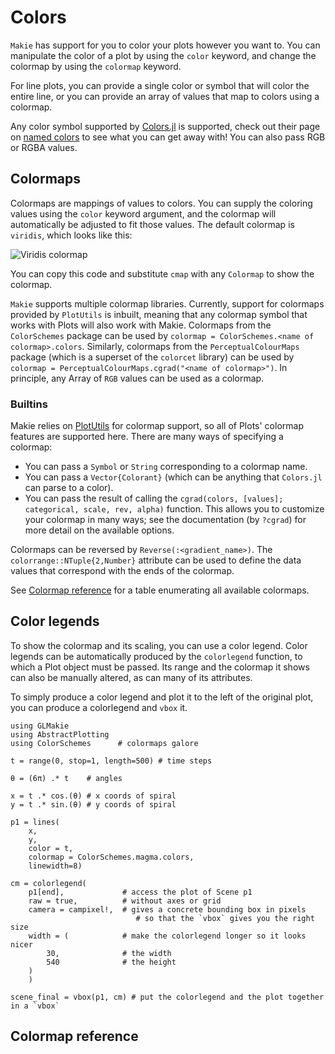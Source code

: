 # Colors

`Makie` has support for you to color your plots however you want to. You can manipulate the color of a plot by using the `color` keyword, and change the colormap by using the `colormap` keyword.

For line plots, you can provide a single color or symbol that will color the entire line,
or you can provide an array of values that map to colors using a colormap.

Any color symbol supported by [Colors.jl](https://github.com/JuliaGraphics/Colors.jl) is supported, check out their page on [named colors](https://juliagraphics.github.io/Colors.jl/latest/namedcolors.html) to see what you can get away with! You can also pass RGB or RGBA values.

## Colormaps

Colormaps are mappings of values to colors. You can supply the coloring values using the `color` keyword argument, and the colormap will automatically be adjusted to fit those values. The default colormap is `viridis`, which looks like this:

![Viridis colormap](../assets/viridis.png)

You can copy this code and substitute `cmap` with any `Colormap` to show the colormap.

`Makie` supports multiple colormap libraries. Currently, support for colormaps provided by `PlotUtils` is inbuilt, meaning that any colormap symbol that works with Plots will also work with Makie. Colormaps from the `ColorSchemes` package can be used by `colormap = ColorSchemes.<name of colormap>.colors`. Similarly, colormaps from the `PerceptualColourMaps` package (which is a superset of the `colorcet` library) can be used by `colormap = PerceptualColourMaps.cgrad("<name of colormap>")`. In principle, any Array of `RGB` values can be used as a colormap.

### Builtins

Makie relies on [PlotUtils](https://github.com/JuliaPlots/PlotUtils.jl) for colormap support, so all of Plots' colormap features are supported here. There are many ways of specifying a colormap:

- You can pass a `Symbol` or `String` corresponding to a colormap name.
- You can pass a `Vector{Colorant}` (which can be anything that `Colors.jl` can parse to a color).
- You can pass the result of calling the `cgrad(colors, [values]; categorical, scale, rev, alpha)` function. This allows you to customize your colormap in many ways; see the documentation (by `?cgrad`) for more detail on the available options.

Colormaps can be reversed by `Reverse(:<gradient_name>)`. The `colorrange::NTuple{2,Number}` attribute can be used to define the data values that correspond with the ends of the colormap.

See [Colormap reference](@ref) for a table enumerating all available colormaps.

## Color legends

To show the colormap and its scaling, you can use a color legend. Color legends can be automatically produced by the `colorlegend` function, to which a Plot object must be passed. Its range and the colormap it shows can also be manually altered, as can many of its attributes.

To simply produce a color legend and plot it to the left of the original plot, you can produce a colorlegend and `vbox` it.

```@example
using GLMakie
using AbstractPlotting
using ColorSchemes      # colormaps galore

t = range(0, stop=1, length=500) # time steps

θ = (6π) .* t    # angles

x = t .* cos.(θ) # x coords of spiral
y = t .* sin.(θ) # y coords of spiral

p1 = lines(
    x,
    y,
    color = t,
    colormap = ColorSchemes.magma.colors,
    linewidth=8)

cm = colorlegend(
    p1[end],             # access the plot of Scene p1
    raw = true,          # without axes or grid
    camera = campixel!,  # gives a concrete bounding box in pixels
                            # so that the `vbox` gives you the right size
    width = (            # make the colorlegend longer so it looks nicer
        30,              # the width
        540              # the height
    )
    )

scene_final = vbox(p1, cm) # put the colorlegend and the plot together in a `vbox`

```

## Colormap reference
